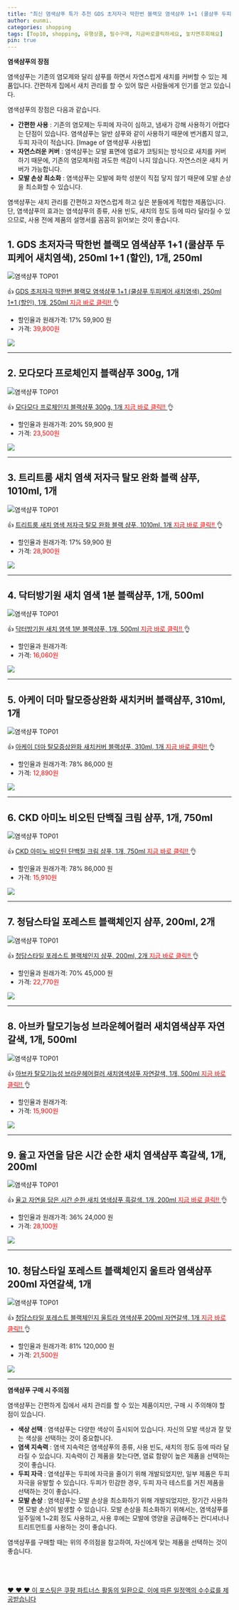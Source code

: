 ```yaml
---
title: "최신 염색샴푸 특가 추천 GDS 초저자극 딱한번 블랙모 염색샴푸 1+1 (쿨샴푸 두피케어 새치염색), 250ml 1+1 (할인), 1개, 250ml 비교 장점"
author: eunmi.
categories: shopping
tags: [Top10, shopping, 유행상품, 필수구매, 지금바로클릭하세요, 놓치면후회해요]
pin: true
---
```

**염색샴푸의 장점**

염색샴푸는 기존의 염모제와 달리 샴푸를 하면서 자연스럽게 새치를 커버할 수 있는 제품입니다. 간편하게 집에서 새치 관리를 할 수 있어 많은 사람들에게 인기를 얻고 있습니다. 

염색샴푸의 장점은 다음과 같습니다.

* **간편한 사용** : 기존의 염모제는 두피에 자극이 심하고, 냄새가 강해 사용하기 어렵다는 단점이 있습니다. 염색샴푸는 일반 샴푸와 같이 사용하기 때문에 번거롭지 않고, 두피 자극이 적습니다.
[Image of 염색샴푸 사용법]
* **자연스러운 커버** : 염색샴푸는 모발 표면에 염료가 코팅되는 방식으로 새치를 커버하기 때문에, 기존의 염모제처럼 과도한 색감이 나지 않습니다. 자연스러운 새치 커버가 가능합니다.
* **모발 손상 최소화** : 염색샴푸는 모발에 화학 성분이 직접 닿지 않기 때문에 모발 손상을 최소화할 수 있습니다.

염색샴푸는 새치 관리를 간편하고 자연스럽게 하고 싶은 분들에게 적합한 제품입니다. 단, 염색샴푸의 효과는 염색샴푸의 종류, 사용 빈도, 새치의 정도 등에 따라 달라질 수 있으므로, 사용 전에 제품의 설명서를 꼼꼼히 읽어보는 것이 좋습니다.

   

## 1. GDS 초저자극 딱한번 블랙모 염색샴푸 1+1 (쿨샴푸 두피케어 새치염색), 250ml 1+1 (할인), 1개, 250ml

![염색샴푸 TOP01](https://thumbnail10.coupangcdn.com/thumbnails/remote/230x230ex/image/vendor_inventory/27e3/9f94bab45fcf568639405e068969fad42af3dc61df1da31821e349c14e7c.jpg)


👍 [GDS 초저자극 딱한번 블랙모 염색샴푸 1+1 (쿨샴푸 두피케어 새치염색), 250ml 1+1 (할인), 1개, 250ml <font color=red> 지금 바로 클릭!! </font> ](https://link.coupang.com/re/AFFSDP?lptag=AF3617701&subid=GithubCoopas&pageKey=7695217728&traceid=V0-153&itemId=20588309023&vendorItemId=87663221901) 👌 


- 할인율과 원래가격: 17%  59,900   원
- 가격: <span style='color:red'>39,800원</span>

[![](/discount_price.png)](https://link.coupang.com/re/AFFSDP?lptag=AF3617701&subid=GithubCoopas&pageKey=7695217728&traceid=V0-153&itemId=20588309023&vendorItemId=87663221901)

---


   

## 2. 모다모다 프로체인지 블랙샴푸 300g, 1개

![염색샴푸 TOP01](https://thumbnail10.coupangcdn.com/thumbnails/remote/230x230ex/image/vendor_inventory/65c4/2941b32b61a68a54288cd92b369f90f9dbcf37d8a601a6d780b45db79280.png)


👍 [모다모다 프로체인지 블랙샴푸 300g, 1개 <font color=red> 지금 바로 클릭!! </font> ](https://link.coupang.com/re/AFFSDP?lptag=AF3617701&subid=GithubCoopas&pageKey=6690677440&traceid=V0-153&itemId=18551948549&vendorItemId=87646439085) 👌 


- 할인율과 원래가격: 20%  59,900   원
- 가격: <span style='color:red'>23,500원</span>

[![](/discount_price.png)](https://link.coupang.com/re/AFFSDP?lptag=AF3617701&subid=GithubCoopas&pageKey=6690677440&traceid=V0-153&itemId=18551948549&vendorItemId=87646439085)

---


   

## 3. 트리트룸 새치 염색 저자극 탈모 완화 블랙 샴푸, 1010ml, 1개

![염색샴푸 TOP01](https://thumbnail8.coupangcdn.com/thumbnails/remote/230x230ex/image/retail/images/5732637157030472-f500036f-6d0c-49a4-9825-d9535e8f4a77.jpg)


👍 [트리트룸 새치 염색 저자극 탈모 완화 블랙 샴푸, 1010ml, 1개 <font color=red> 지금 바로 클릭!! </font> ](https://link.coupang.com/re/AFFSDP?lptag=AF3617701&subid=GithubCoopas&pageKey=6942912009&traceid=V0-153&itemId=16841937205&vendorItemId=84021147960) 👌 


- 할인율과 원래가격: 17%  59,900   원
- 가격: <span style='color:red'>28,900원</span>

[![](/discount_price.png)](https://link.coupang.com/re/AFFSDP?lptag=AF3617701&subid=GithubCoopas&pageKey=6942912009&traceid=V0-153&itemId=16841937205&vendorItemId=84021147960)

---


   

## 4. 닥터방기원 새치 염색 1분 블랙샴푸, 1개, 500ml

![염색샴푸 TOP01](https://thumbnail7.coupangcdn.com/thumbnails/remote/230x230ex/image/retail/images/1804547226821669-ee7e2d66-d43a-4a20-8186-8bd9e1a11d12.crdownload)


👍 [닥터방기원 새치 염색 1분 블랙샴푸, 1개, 500ml <font color=red> 지금 바로 클릭!! </font> ](https://link.coupang.com/re/AFFSDP?lptag=AF3617701&subid=GithubCoopas&pageKey=6694522763&traceid=V0-153&itemId=15483059088&vendorItemId=82702478278) 👌 


- 할인율과 원래가격: 
- 가격: <span style='color:red'>16,060원</span>

[![](/discount_price.png)](https://link.coupang.com/re/AFFSDP?lptag=AF3617701&subid=GithubCoopas&pageKey=6694522763&traceid=V0-153&itemId=15483059088&vendorItemId=82702478278)

---


   

## 5. 아케이 더마 탈모증상완화 새치커버 블랙샴푸, 310ml, 1개

![염색샴푸 TOP01](https://thumbnail7.coupangcdn.com/thumbnails/remote/230x230ex/image/retail/images/7545398738504306-35ce99c0-aecd-4fcc-b2db-b92bb82aacc4.jpg)


👍 [아케이 더마 탈모증상완화 새치커버 블랙샴푸, 310ml, 1개 <font color=red> 지금 바로 클릭!! </font> ](https://link.coupang.com/re/AFFSDP?lptag=AF3617701&subid=GithubCoopas&pageKey=7284991242&traceid=V0-153&itemId=18607067534&vendorItemId=85742942953) 👌 


- 할인율과 원래가격: 78%  86,000   원
- 가격: <span style='color:red'>12,890원</span>

[![](/discount_price.png)](https://link.coupang.com/re/AFFSDP?lptag=AF3617701&subid=GithubCoopas&pageKey=7284991242&traceid=V0-153&itemId=18607067534&vendorItemId=85742942953)

---


   

## 6. CKD 아미노 비오틴 단백질 크림 샴푸, 1개, 750ml

![염색샴푸 TOP01](https://thumbnail6.coupangcdn.com/thumbnails/remote/230x230ex/image/retail/images/2023/07/20/16/3/fc3993d2-784b-4df1-8dfe-d8150cbc593d.jpg)


👍 [CKD 아미노 비오틴 단백질 크림 샴푸, 1개, 750ml <font color=red> 지금 바로 클릭!! </font> ](https://link.coupang.com/re/AFFSDP?lptag=AF3617701&subid=GithubCoopas&pageKey=7338292478&traceid=V0-153&itemId=19529777104&vendorItemId=86638249192) 👌 


- 할인율과 원래가격: 78%  86,000   원
- 가격: <span style='color:red'>15,910원</span>

[![](/discount_price.png)](https://link.coupang.com/re/AFFSDP?lptag=AF3617701&subid=GithubCoopas&pageKey=7338292478&traceid=V0-153&itemId=19529777104&vendorItemId=86638249192)

---


   

## 7. 청담스타일 포레스트 블랙체인지 샴푸, 200ml, 2개

![염색샴푸 TOP01](https://thumbnail8.coupangcdn.com/thumbnails/remote/230x230ex/image/vendor_inventory/c1bc/f0e8c24d2e80faca2bee7de7ebae97a813149a5879a0367f02508540c058.jpg)


👍 [청담스타일 포레스트 블랙체인지 샴푸, 200ml, 2개 <font color=red> 지금 바로 클릭!! </font> ](https://link.coupang.com/re/AFFSDP?lptag=AF3617701&subid=GithubCoopas&pageKey=6603491231&traceid=V0-153&itemId=18225929193&vendorItemId=82168000021) 👌 


- 할인율과 원래가격: 70%  45,000   원
- 가격: <span style='color:red'>22,770원</span>

[![](/discount_price.png)](https://link.coupang.com/re/AFFSDP?lptag=AF3617701&subid=GithubCoopas&pageKey=6603491231&traceid=V0-153&itemId=18225929193&vendorItemId=82168000021)

---


   

## 8. 아브카 탈모기능성 브라운헤어컬러 새치염색샴푸 자연갈색, 1개, 500ml

![염색샴푸 TOP01](https://thumbnail8.coupangcdn.com/thumbnails/remote/230x230ex/image/retail/images/2022/12/26/16/4/0fce4e67-da8d-48b1-bafd-62bb88669ebe.jpg)


👍 [아브카 탈모기능성 브라운헤어컬러 새치염색샴푸 자연갈색, 1개, 500ml <font color=red> 지금 바로 클릭!! </font> ](https://link.coupang.com/re/AFFSDP?lptag=AF3617701&subid=GithubCoopas&pageKey=7023364895&traceid=V0-153&itemId=17306132663&vendorItemId=84476986222) 👌 


- 할인율과 원래가격: 
- 가격: <span style='color:red'>15,900원</span>

[![](/discount_price.png)](https://link.coupang.com/re/AFFSDP?lptag=AF3617701&subid=GithubCoopas&pageKey=7023364895&traceid=V0-153&itemId=17306132663&vendorItemId=84476986222)

---


   

## 9. 율고 자연을 담은 시간 순한 새치 염색샴푸 흑갈색, 1개, 200ml

![염색샴푸 TOP01](https://thumbnail7.coupangcdn.com/thumbnails/remote/230x230ex/image/vendor_inventory/441a/28ebc610717829e147b2acdcce52adfe4509e4cde326eb522943130da6c7.jpg)


👍 [율고 자연을 담은 시간 순한 새치 염색샴푸 흑갈색, 1개, 200ml <font color=red> 지금 바로 클릭!! </font> ](https://link.coupang.com/re/AFFSDP?lptag=AF3617701&subid=GithubCoopas&pageKey=7167674146&traceid=V0-153&itemId=18050942192&vendorItemId=84721772833) 👌 


- 할인율과 원래가격: 36%  24,000   원
- 가격: <span style='color:red'>28,100원</span>

[![](/discount_price.png)](https://link.coupang.com/re/AFFSDP?lptag=AF3617701&subid=GithubCoopas&pageKey=7167674146&traceid=V0-153&itemId=18050942192&vendorItemId=84721772833)

---


   

## 10. 청담스타일 포레스트 블랙체인지 울트라 염색샴푸 200ml 자연갈색, 1개

![염색샴푸 TOP01](https://thumbnail9.coupangcdn.com/thumbnails/remote/230x230ex/image/vendor_inventory/bd2d/2b5d218fbeb9d924124680ebcb1d2d44f4141db4c90812f280ab57f5b24c.jpg)


👍 [청담스타일 포레스트 블랙체인지 울트라 염색샴푸 200ml 자연갈색, 1개 <font color=red> 지금 바로 클릭!! </font> ](https://link.coupang.com/re/AFFSDP?lptag=AF3617701&subid=GithubCoopas&pageKey=7464092738&traceid=V0-153&itemId=19469503680&vendorItemId=86579787743) 👌 


- 할인율과 원래가격: 81%  120,000   원
- 가격: <span style='color:red'>21,500원</span>

[![](/discount_price.png)](https://link.coupang.com/re/AFFSDP?lptag=AF3617701&subid=GithubCoopas&pageKey=7464092738&traceid=V0-153&itemId=19469503680&vendorItemId=86579787743)

---
**염색샴푸 구매 시 주의점**

염색샴푸는 간편하게 집에서 새치 관리를 할 수 있는 제품이지만, 구매 시 주의해야 할 점이 있습니다.

* **색상 선택** : 염색샴푸는 다양한 색상이 출시되어 있습니다. 자신의 모발 색상과 잘 맞는 색상을 선택하는 것이 중요합니다.
* **염색 지속력** : 염색 지속력은 염색샴푸의 종류, 사용 빈도, 새치의 정도 등에 따라 달라질 수 있습니다. 지속력이 긴 제품을 찾는다면, 염료 함량이 높은 제품을 선택하는 것이 좋습니다.
* **두피 자극** : 염색샴푸는 두피에 자극을 줄이기 위해 개발되었지만, 일부 제품은 두피 자극을 유발할 수 있습니다. 두피가 민감한 경우, 두피 자극 테스트를 거친 제품을 선택하는 것이 좋습니다.
* **모발 손상** : 염색샴푸는 모발 손상을 최소화하기 위해 개발되었지만, 장기간 사용하면 모발 손상이 발생할 수 있습니다. 모발 손상을 최소화하기 위해서는, 염색샴푸를 일주일에 1~2회 정도 사용하고, 사용 후에는 모발에 영양을 공급해주는 컨디셔너나 트리트먼트를 사용하는 것이 좋습니다.

염색샴푸를 구매할 때는 위의 주의점을 참고하여, 자신에게 맞는 제품을 선택하는 것이 좋습니다.<br><br><br><br><br> [ ❤ ❤ ❤ 이 포스팅은 쿠팡 파트너스 활동의 일환으로, 이에 따른 일정액의 수수료를 제공받습니다](https://link.coupang.com/a/bcEFyh)